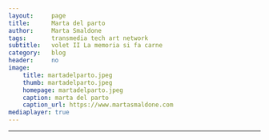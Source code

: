 ```yaml
---
layout:     page
title:      Marta del parto
author:     Marta Smaldone
tags: 		transmedia tech art network
subtitle:  	volet II La memoria si fa carne
category:   blog
header:     no
image:
    title: martadelparto.jpeg
    thumb: martadelparto.jpeg
    homepage: martadelparto.jpeg
    caption: marta del parto
    caption_url: https://www.martasmaldone.com
mediaplayer: true
---
```

<!-- Start Writing Below in Markdown -->





---

